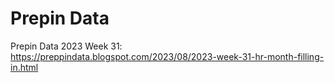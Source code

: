 # Prepin Data

Prepin Data 2023 Week 31: https://preppindata.blogspot.com/2023/08/2023-week-31-hr-month-filling-in.html
